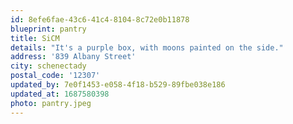 ```yaml
---
id: 8efe6fae-43c6-41c4-8104-8c72e0b11878
blueprint: pantry
title: SiCM
details: "It's a purple box, with moons painted on the side."
address: '839 Albany Street'
city: schenectady
postal_code: '12307'
updated_by: 7e0f1453-e058-4f18-b529-89fbe038e186
updated_at: 1687580398
photo: pantry.jpeg
---
```


